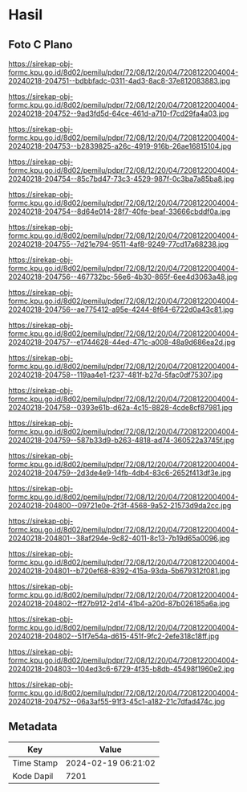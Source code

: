 # Hasil

## Foto C Plano

https://sirekap-obj-formc.kpu.go.id/8d02/pemilu/pdpr/72/08/12/20/04/7208122004004-20240218-204751--bdbbfadc-0311-4ad3-8ac8-37e812083883.jpg

https://sirekap-obj-formc.kpu.go.id/8d02/pemilu/pdpr/72/08/12/20/04/7208122004004-20240218-204752--9ad3fd5d-64ce-461d-a710-f7cd29fa4a03.jpg

https://sirekap-obj-formc.kpu.go.id/8d02/pemilu/pdpr/72/08/12/20/04/7208122004004-20240218-204753--b2839825-a26c-4919-916b-26ae16815104.jpg

https://sirekap-obj-formc.kpu.go.id/8d02/pemilu/pdpr/72/08/12/20/04/7208122004004-20240218-204754--85c7bd47-73c3-4529-987f-0c3ba7a85ba8.jpg

https://sirekap-obj-formc.kpu.go.id/8d02/pemilu/pdpr/72/08/12/20/04/7208122004004-20240218-204754--8d64e014-28f7-40fe-beaf-33666cbddf0a.jpg

https://sirekap-obj-formc.kpu.go.id/8d02/pemilu/pdpr/72/08/12/20/04/7208122004004-20240218-204755--7d21e794-9511-4af8-9249-77cd17a68238.jpg

https://sirekap-obj-formc.kpu.go.id/8d02/pemilu/pdpr/72/08/12/20/04/7208122004004-20240218-204756--467732bc-56e6-4b30-865f-6ee4d3063a48.jpg

https://sirekap-obj-formc.kpu.go.id/8d02/pemilu/pdpr/72/08/12/20/04/7208122004004-20240218-204756--ae775412-a95e-4244-8f64-6722d0a43c81.jpg

https://sirekap-obj-formc.kpu.go.id/8d02/pemilu/pdpr/72/08/12/20/04/7208122004004-20240218-204757--e1744628-44ed-471c-a008-48a9d686ea2d.jpg

https://sirekap-obj-formc.kpu.go.id/8d02/pemilu/pdpr/72/08/12/20/04/7208122004004-20240218-204758--119aa4e1-f237-481f-b27d-5fac0df75307.jpg

https://sirekap-obj-formc.kpu.go.id/8d02/pemilu/pdpr/72/08/12/20/04/7208122004004-20240218-204758--0393e61b-d62a-4c15-8828-4cde8cf87981.jpg

https://sirekap-obj-formc.kpu.go.id/8d02/pemilu/pdpr/72/08/12/20/04/7208122004004-20240218-204759--587b33d9-b263-4818-ad74-360522a3745f.jpg

https://sirekap-obj-formc.kpu.go.id/8d02/pemilu/pdpr/72/08/12/20/04/7208122004004-20240218-204759--2d3de4e9-14fb-4db4-83c6-2652f413df3e.jpg

https://sirekap-obj-formc.kpu.go.id/8d02/pemilu/pdpr/72/08/12/20/04/7208122004004-20240218-204800--09721e0e-2f3f-4568-9a52-21573d9da2cc.jpg

https://sirekap-obj-formc.kpu.go.id/8d02/pemilu/pdpr/72/08/12/20/04/7208122004004-20240218-204801--38af294e-9c82-4011-8c13-7b19d65a0096.jpg

https://sirekap-obj-formc.kpu.go.id/8d02/pemilu/pdpr/72/08/12/20/04/7208122004004-20240218-204801--b720ef68-8392-415a-93da-5b679312f081.jpg

https://sirekap-obj-formc.kpu.go.id/8d02/pemilu/pdpr/72/08/12/20/04/7208122004004-20240218-204802--ff27b912-2d14-41b4-a20d-87b026185a6a.jpg

https://sirekap-obj-formc.kpu.go.id/8d02/pemilu/pdpr/72/08/12/20/04/7208122004004-20240218-204802--51f7e54a-d615-451f-9fc2-2efe318c18ff.jpg

https://sirekap-obj-formc.kpu.go.id/8d02/pemilu/pdpr/72/08/12/20/04/7208122004004-20240218-204803--104ed3c6-6729-4f35-b8db-45498f1960e2.jpg

https://sirekap-obj-formc.kpu.go.id/8d02/pemilu/pdpr/72/08/12/20/04/7208122004004-20240218-204752--06a3af55-91f3-45c1-a182-21c7dfad474c.jpg


## Metadata

| Key        | Value               |
| ---------- | ------------------- |
| Time Stamp | 2024-02-19 06:21:02 |
| Kode Dapil | 7201                |



